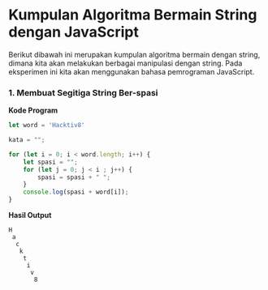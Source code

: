 # Kumpulan Algoritma Bermain String dengan JavaScript
Berikut dibawah ini merupakan kumpulan algoritma bermain dengan string, dimana kita akan melakukan berbagai manipulasi dengan string. Pada eksperimen ini kita akan menggunakan bahasa pemrograman JavaScript.

### 1. Membuat Segitiga String Ber-spasi
**Kode Program**
```js
let word = 'Hacktiv8'

kata = "";

for (let i = 0; i < word.length; i++) {
    let spasi = "";
    for (let j = 0; j < i ; j++) {
        spasi = spasi + " ";
    }
    console.log(spasi + word[i]);
}
```
**Hasil Output**
```shell
H
 a
  c
   k
    t
     i
      v
       8
```
